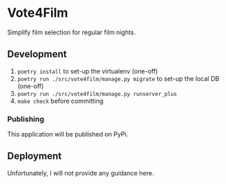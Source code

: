 # Vote4Film

Simplify film selection for regular film nights.

## Development

1. `poetry install` to set-up the virtualenv (one-off)
2. `poetry run ./src/vote4film/manage.py migrate` to set-up the local DB (one-off)
3. `poetry run ./src/vote4film/manage.py runserver_plus`
4. `make check` before committing

### Publishing

This application will be published on PyPi.

## Deployment

Unfortunately, I will not provide any guidance here.
